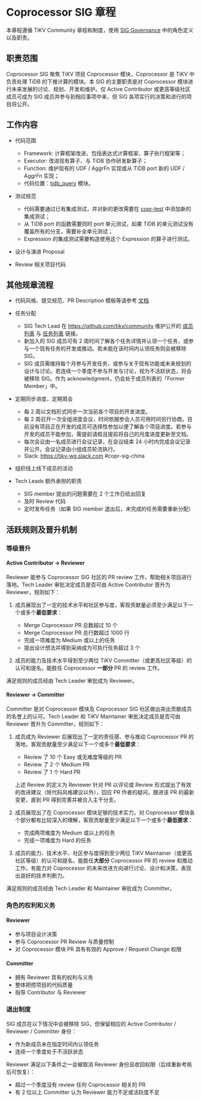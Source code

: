 # Coprocessor SIG 章程

本章程遵循 TiKV Community 章程和制度，使用 [SIG Governance](/GOVERNANCE-zh_CN.md) 中的角色定义以及职责。

## 职责范围

Coprocessor SIG 聚焦 TiKV 项目 Coprocessor 模块，Coprocessor 是 TiKV 中负责处理 TiDB 的下推计算的模块。本 SIG 的主要职责是对 Coprocessor 模块进行未来发展的讨论、规划、开发和维护。仅 Active Contributor 或更高等级社区成员可成为 SIG 成员并参与到相应事项中来，但 SIG 各项实行的决策和进行的项目将公开。

## 工作内容

- 代码范围
  - Framework: 计算框架改进，包括表达式计算框架、算子执行框架等；
  - Executor: 改进现有算子、与 TiDB 协作研发新算子；
  - Function: 维护现有的 UDF / AggrFn 实现或从  TiDB port 新的 UDF / AggrFn 实现；
  - 代码位置：[tidb_query](https://github.com/tikv/tikv/tree/master/components/tidb_query) 模块。

- 测试规范
  - 代码需要通过已有集成测试，并对新的更改需要在 [copr-test](https://github.com/tikv/copr-test) 中添加新的集成测试；
  - 从 TiDB port 的函数需要同时 port 单元测试，如果 TiDB 的单元测试没有覆盖所有的分支，需要补全单元测试；
  - Expression 的集成测试需要构造使用这个 Expression 的算子进行测试。

- 设计与演进 Proposal
- Review 相关项目代码

## 其他规章流程

- 代码风格、提交规范、PR Description 模板等请参考 [文档](https://github.com/tikv/tikv/blob/master/CONTRIBUTING.md)
- 任务分配
  - SIG Tech Lead 在 https://github.com/tikv/community 维护公开的 [成员列表](./membership.md) 与 [任务列表](./workflow-zh_CN.md) 链接。
  - 新加入的 SIG 成员可有 2 周时间了解各个任务详情并认领一个任务，或参与一个现有任务的开发或推动。若未能在该时间内认领任务则会被移除 SIG。
  - SIG 成员需维持每个月参与开发任务，或参与关于现有功能或未来规划的设计与讨论。若连续一个季度不参与开发与讨论，视为不活跃状态，将会被移除 SIG。作为 acknowledgment，仍会处于成员列表的「Former Member」中。

- 定期同步进度，定期周会
  - 每 2 周以文档形式同步一次当前各个项目的开发进度。
  - 每 2 周召开一次全组进度会议，时间依据参会人员可用时间另行协商。目前没有项目正在开发的成员可选择性参加以便了解各个项目进度。若参与开发的成员不能参加，需提前请假且提前将自己的月度进度更新至文档。
  - 每次会议由一名成员进行会议记录，在会议结束 24 小时内完成会议记录并公开。会议记录由小组成员轮流执行。
  - Slack: https://tikv-wg.slack.com #copr-sig-china

- 组织线上线下成员的活动
- Tech Leads 额外承担的职责
  - SIG member 提出的问题需要在 2 个工作日给出回复
  - 及时 Review 代码
  - 定时发布任务（如果 SIG member 退出后，未完成的任务需要重新分配）

## 活跃规则及晋升机制

### 等级晋升

#### Active Contributor → Reviewer

Reviewer 能参与 Coprocessor SIG 社区的 PR review 工作，帮助相关项目进行落地。Tech Leader 审批决定成员是否可由 Active Contributor 晋升为 Reviewer，规则如下：

1. 成员展现出了一定的技术水平和社区参与度，客观贡献量必须至少满足以下一个或多个**最低要求**：

   - Merge Coprocessor PR 总数超过 10 个
   - Merge Coprocessor PR 总行数超过 1000 行
   - 完成一项难度为 Medium 或以上的任务
   - 提出设计想法并得到采纳成为可执行任务超过 3 个

2. 成员的能力及技术水平得到至少两位 TiKV Committer（或更高社区等级）的认可和提名，能胜任 Coprocessor **一部分** PR 的 review 工作。

满足规则的成员经由 Tech Leader 审批成为 Reviewer。

#### Reviewer → Committer

Committer 是对 Coprocessor 模块及 Coprocessor SIG 社区做出突出贡献成员的名誉上的认可。Tech Leader 和 TiKV Maintainer 审批决定成员是否可由 Reviewer 晋升为 Committer，规则如下：

1. 成员成为 Reviewer 后展现出了一定的责任感、参与推动 Coprocessor PR 的落地，客观贡献量至少满足以下一个或多个**最低要求**：

   - Review 了 10 个 Easy 或无难度等级的 PR
   - Review 了 2 个 Medium PR
   - Review 了 1 个 Hard PR

   上述 Review 的定义为 Reviewer 针对 PR 以评论或 Review 形式提出了有效的改进建议（除代码风格建议以外），回应 PR 作者的疑问，跟进该 PR 的最新变更，直到 PR 得到完善并被合入主干分支。

2. 成员展现出了在 Coprocessor 模块足够的技术实力，对 Coprocessor 模块各个部分都有比较深入的理解，客观贡献量至少满足以下一个或多个**最低要求**：

   - 完成两项难度为 Medium 或以上的任务
   - 完成一项难度为 Hard 的任务

3. 成员的能力、技术水平、社区参与度得到至少两位 TiKV Maintainer（或更高社区等级）的认可和提名，能胜任**大部分** Coprocessor PR 的 review 和推动工作，有能力对 Coprocessor 的未来改进方向进行讨论、设计和决策，表现出良好的技术判断力。

满足规则的成员经由 Tech Leader 和 Maintainer 审批成为 Committer。

### 角色的权利和义务

#### Reviewer

- 参与项目设计决策
- 参与 Coprocessor PR Review 与质量控制
- 对 Coprocessor 模块 PR 具有有效的 Approve / Request Change 权限

#### Committer

- 拥有 Reviewer 具有的权利与义务
- 整体把控项目的代码质量
- 指导 Contributor 与 Reviewer

### 退出制度

SIG 成员在以下情况中会被移除 SIG，但保留相应的 Active Contributor / Reviewer / Committer 身份：

- 作为新成员未在指定时间内认领任务
- 连续一个季度处于不活跃状态

Reviewer 满足以下条件之一会被取消 Reviewer 身份且收回权限（后续重新考核后可恢复）：

- 超过一个季度没有 review 任何 Coprocessor 相关的 PR
- 有 2 位以上 Committer 认为 Reviewer 能力不足或活跃度不足
